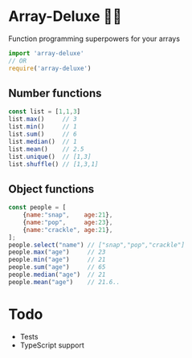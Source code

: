 # Array-Deluxe 🦸‍♂️
Function programming superpowers for your arrays

```js
import 'array-deluxe'
// OR
require('array-deluxe')
```

## Number functions
```js
const list = [1,1,3]
list.max()     // 3
list.min()     // 1
list.sum()     // 6
list.median()  // 1
list.mean()    // 2.5
list.unique()  // [1,3]
list.shuffle() // [1,3,1]
```
## Object functions
```js
const people = [
    {name:"snap",    age:21},
    {name:"pop",     age:23},
    {name:"crackle", age:21},
];
people.select("name") // ["snap","pop","crackle"]
people.max("age")     // 23
people.min("age")     // 21
people.sum("age")     // 65
people.median("age")  // 21
people.mean("age")    // 21.6..
```

# Todo
- Tests
- TypeScript support